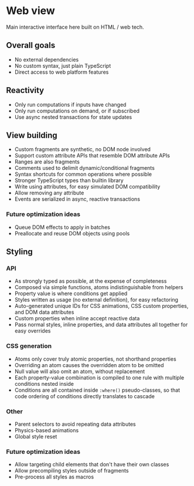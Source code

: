 # Web view

Main interactive interface here built on HTML / web tech.

## Overall goals

- No external dependencies
- No custom syntax, just plain TypeScript
- Direct access to web platform features

## Reactivity

- Only run computations if inputs have changed
- Only run computations on demand, or if subscribed
- Use async nested transactions for state updates

## View building

- Custom fragments are synthetic, no DOM node involved
- Support custom attribute APIs that resemble DOM attribute APIs
- Ranges are also fragments
- Comments used to delimit dynamic/conditional fragments
- Syntax shortcuts for common operations where possible
- Stronger TypeScript types than builtin library
- Write using attributes, for easy simulated DOM compatibility
- Allow removing any attribute
- Events are serialized in async, reactive transactions

### Future optimization ideas

- Queue DOM effects to apply in batches
- Preallocate and reuse DOM objects using pools

## Styling

### API

- As strongly typed as possible, at the expense of completeness
- Composed via simple functions, atoms indistinguishable from helpers
- Property value is where conditions get applied
- Styles written as usage (no external definition), for easy refactoring
- Auto-generated unique IDs for CSS animations, CSS custom properties, and DOM data attributes
- Custom properties when inline accept reactive data
- Pass normal styles, inline properties, and data attributes all together for easy overrides

### CSS generation

- Atoms only cover truly atomic properties, not shorthand properties
- Overriding an atom causes the overridden atom to be omitted
- Null value will also omit an atom, without replacement
- Each property-value combination is compiled to one rule with multiple conditions nested inside
- Conditions are all contained inside `:where()` pseudo-classes, so that code ordering of conditions directly translates to cascade

### Other

- Parent selectors to avoid repeating data attributes
- Physics-based animations
- Global style reset

### Future optimization ideas

- Allow targeting child elements that don't have their own classes
- Allow precompiling styles outside of fragments
- Pre-process all styles as macros
